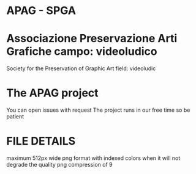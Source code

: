 # APAG - SPGA

Associazione Preservazione Arti Grafiche
campo: videoludico
====
Society for the Preservation of Graphic Art
field: videoludic


# The APAG project
You can open issues with request
The project runs in our free time so be patient

# FILE DETAILS
maximum 512px wide
png format with indexed colors when it will not degrade the quality
png compression of 9
